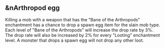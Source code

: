 ## &nArthropod egg

Killing a mob with a weapon that has the "Bane of the Arthropods" enchantment
has a chance to drop a spawn egg item for the slain mob type. Each level of 
"Bane of the Arthropods" will increase the drop rate by 3%. The drop rate will 
also be increased by 2% for every "Looting" enchantment level. A monster that 
drops a spawn egg will not drop any other loot. 
